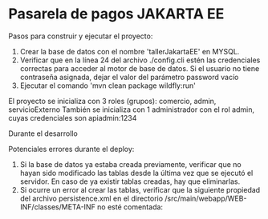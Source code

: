 # Pasarela de pagos JAKARTA EE

Pasos para construir y ejecutar el proyecto:
1. Crear la base de datos con el nombre 'tallerJakartaEE' en MYSQL.
2. Verificar que en la línea 24 del archivo ./config.cli estén las credenciales correctas para acceder al motor de base de datos.
Si el usuario no tiene contraseña asignada, dejar el valor del parámetro password vacío
3. Ejecutar el comando 'mvn clean package wildfly:run'

El proyecto se inicializa con 3 roles (grupos): comercio, admin, servicioExterno
También se inicializa con 1 administrador con el rol admin, cuyas credenciales son apiadmin:1234


Durante el desarrollo

Potenciales errores durante el deploy:
1. Si la base de datos ya estaba creada previamente, verificar que no hayan sido modificado las tablas desde la última vez que se ejecutó el servidor.
En caso de ya existir tablas creadas, hay que eliminarlas.
2. Si ocurre un error al crear las tablas, verificar que la siguiente propiedad del archivo persistence.xml en el directorio /src/main/webapp/WEB-INF/classes/META-INF no esté comentada: 
  <property name="jakarta.persistence.schema-generation.database.action" value="drop-and-create" />
